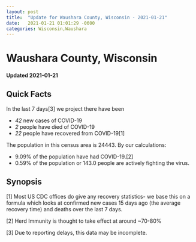 ```yaml
---
layout: post
title:  "Update for Waushara County, Wisconsin - 2021-01-21"
date:   2021-01-21 01:01:29 -0600
categories: Wisconsin,Waushara
---
```


# Waushara County, Wisconsin
#### Updated 2021-01-21

## Quick Facts

In the last 7 days[3] we project there have been
- *42* new cases of COVID-19
- *2* people have died of COVID-19
- *22* people have recovered from COVID-19[1]

The population in this census area is 24443. By our calculations:
- 9.09% of the population have had COVID-19.[2]
- 0.59% of the population or 143.0 people are actively fighting the virus.

## Synopsis




[1] Most US CDC offices do give any recovery statistics- we base this on a formula which looks at confirmed new cases
15 days ago (the average recovery time) and deaths over the last 7 days.

[2] Herd Immunity is thought to take effect at around ~70-80%

[3] Due to reporting delays, this data may be incomplete.
 
    